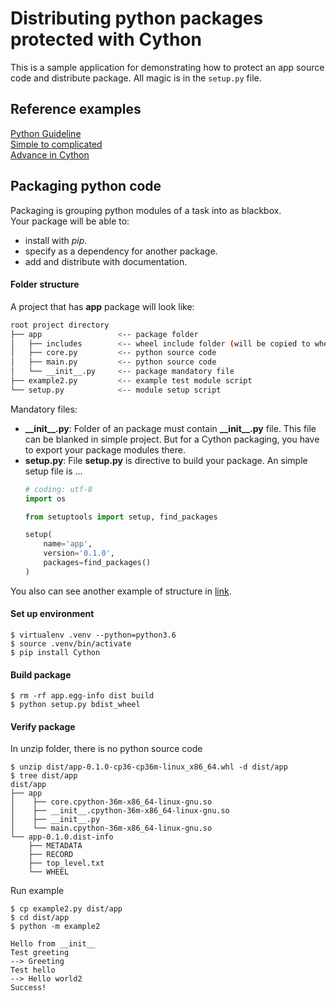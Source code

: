 # Distributing python packages protected with Cython

This is a sample application for demonstrating how to protect an app source code and distribute package. All magic is in the ``setup.py`` file.

## Reference examples
[Python Guideline](https://packaging.python.org/tutorials/packaging-projects/) <br/>
[Simple to complicated](https://medium.com/swlh/distributing-python-packages-protected-with-cython-40fc29d84caf) <br/>
[Advance in Cython](https://bucharjan.cz/blog/using-cython-to-protect-a-python-codebase.html)


## Packaging python code
Packaging is grouping python modules of a task into as blackbox.<br/>
Your package will be able to:
* install with *pip*.
* specify as a dependency for another package.
* add and distribute with documentation.

#### Folder structure
A project that has **app** package will look like: 
```bash
root project directory
├── app                 <-- package folder
│   ├── includes        <-- wheel include folder (will be copied to wheel)
│   ├── core.py         <-- python source code
│   ├── main.py         <-- python source code
│   └── __init__.py     <-- package mandatory file
├── example2.py         <-- example test module script
└── setup.py            <-- module setup script
```
Mandatory files:
* **\_\_init__.py**: Folder of an package must contain  **\_\_init__.py** file. This file can be blanked in simple project. But for a Cython packaging, you have to export your package modules there. <br/>
* **setup.py**: File **setup.py** is directive to build your package. An simple setup file is ...
    ```python
    # coding: utf-8
    import os
    
    from setuptools import setup, find_packages
    
    setup(
        name='app',
        version='0.1.0',
        packages=find_packages()
    )
    ```
You also can see another example of structure in [link](https://python-packaging.readthedocs.io/en/latest/minimal.html).

#### Set up environment
```
$ virtualenv .venv --python=python3.6
$ source .venv/bin/activate
$ pip install Cython
``` 


#### Build package

```
$ rm -rf app.egg-info dist build
$ python setup.py bdist_wheel
```


#### Verify package
In unzip folder, there is no python source code
```
$ unzip dist/app-0.1.0-cp36-cp36m-linux_x86_64.whl -d dist/app
$ tree dist/app
dist/app
├── app
│    ├── core.cpython-36m-x86_64-linux-gnu.so
│    ├── __init__.cpython-36m-x86_64-linux-gnu.so
│    ├── __init__.py
│    └── main.cpython-36m-x86_64-linux-gnu.so
└── app-0.1.0.dist-info
    ├── METADATA
    ├── RECORD
    ├── top_level.txt
    └── WHEEL
```
Run example
```
$ cp example2.py dist/app
$ cd dist/app
$ python -m example2

Hello from __init__
Test greeting
--> Greeting
Test hello
--> Hello world2
Success!
```